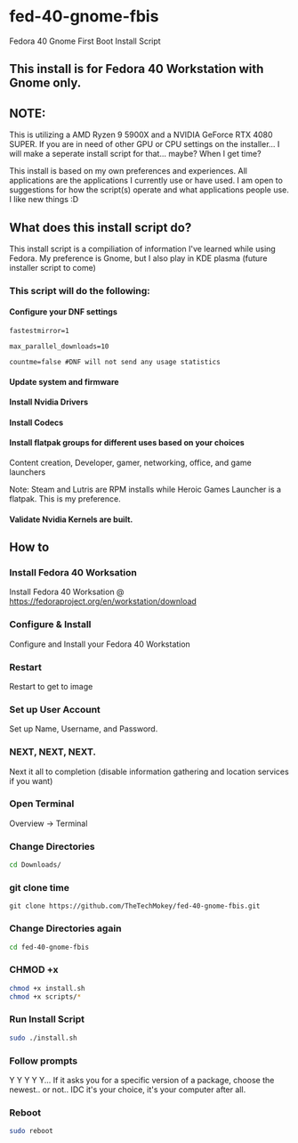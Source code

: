 # fed-40-gnome-fbis
 Fedora 40 Gnome First Boot Install Script

## This install is for Fedora 40 Workstation with Gnome only.

## NOTE:
This is utilizing a AMD Ryzen 9 5900X and a NVIDIA GeForce RTX 4080 SUPER. If you are in need of other GPU or CPU settings on the installer... I will make a seperate install script for that... maybe? When I get time? 

This install is based on my own preferences and experiences. All applications are the applications I currently use or have used. I am open to suggestions for how the script(s) operate and what applications people use. I like new things :D

## What does this install script do?
This install script is a compiliation of information I've learned while using Fedora. My preference is Gnome, but I also play in KDE plasma (future installer script to come)
### This script will do the following:
#### Configure your DNF settings
`fastestmirror=1`

`max_parallel_downloads=10`

`countme=false #DNF will not send any usage statistics`

#### Update system and firmware
#### Install Nvidia Drivers
#### Install Codecs
#### Install flatpak groups for different uses based on your choices
Content creation, Developer, gamer, networking, office, and game launchers

Note: Steam and Lutris are RPM installs while Heroic Games Launcher is a flatpak. This is my preference.
#### Validate Nvidia Kernels are built.


## How to
### Install Fedora 40 Worksation
Install Fedora 40 Worksation @ https://fedoraproject.org/en/workstation/download 
### Configure & Install 
Configure and Install your Fedora 40 Workstation
### Restart
Restart to get to image
### Set up User Account
Set up Name, Username, and Password.
### NEXT, NEXT, NEXT.
Next it all to completion (disable information gathering and location services if you want)
### Open Terminal
Overview -> Terminal
### Change Directories
```bash
cd Downloads/
```
### git clone time
```
git clone https://github.com/TheTechMokey/fed-40-gnome-fbis.git
```
### Change Directories again
```bash
cd fed-40-gnome-fbis
```
### CHMOD +x
```bash
chmod +x install.sh
chmod +x scripts/*
```
### Run Install Script
```bash
sudo ./install.sh
```
### Follow prompts
Y Y Y Y Y...
If it asks you for a specific version of a package, choose the newest.. or not.. IDC it's your choice, it's your computer after all. 
### Reboot
```bash
sudo reboot
```

